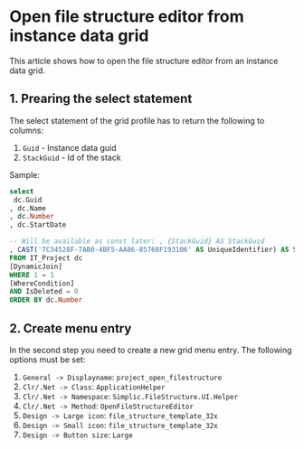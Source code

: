 # Open file structure editor from instance data grid

This article shows how to open the file structure editor from an instance data grid.

## 1. Prearing the select statement

The select statement of the grid profile has to return the following to columns:

1. `Guid` - Instance data guid
2. `StackGuid` - Id of the stack

Sample:

```sql
select
 dc.Guid
, dc.Name
, dc.Number
, dc.StartDate

-- Will be available as const later: , {StackGuid} AS StackGuid
, CAST('7C34528F-7AB0-4BF5-AA86-85760F193106' AS UniqueIdentifier) AS StackGuid
FROM IT_Project dc
[DynamicJoin]
WHERE 1 = 1
[WhereCondition]
AND IsDeleted = 0
ORDER BY dc.Number
```

## 2. Create menu entry

In the second step you need to create a new grid menu entry. The following options must be set:

1. `General -> Displayname`: `project_open_filestructure`
2. `Clr/.Net -> Class`:  `ApplicationHelper`
3. `Clr/.Net -> Namespace`:  `Simplic.FileStructure.UI.Helper`
4. `Clr/.Net -> Method`: `OpenFileStructureEditor`
5. `Design -> Large icon`: `file_structure_template_32x` 
6. `Design -> Small icon`: `file_structure_template_32x`
7. `Design -> Button size`: `Large`